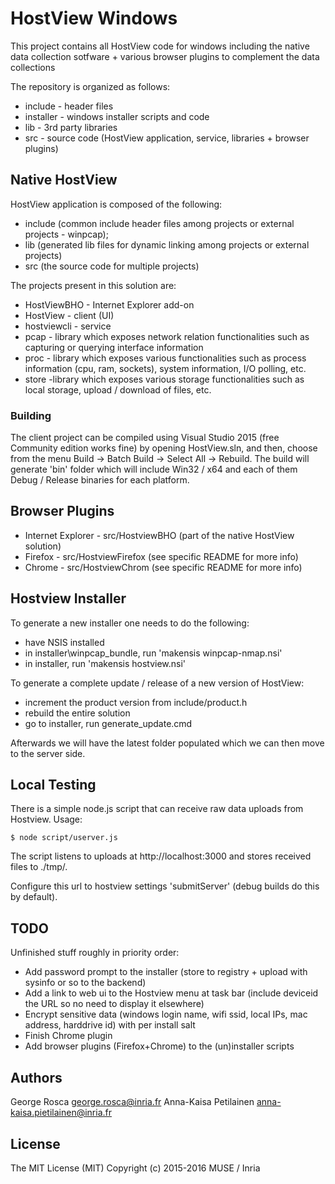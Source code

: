 HostView Windows
================

This project contains all HostView code for windows including the native data collection sotfware + various browser plugins
to complement the data collections

The repository is organized as follows:

* include   - header files
* installer - windows installer scripts and code
* lib       - 3rd party libraries
* src       - source code (HostView application, service, libraries + browser plugins)


Native HostView
---------------

HostView application is composed of the following:

* include (common include header files among projects or external projects - winpcap);
* lib (generated lib files for dynamic linking among projects or external projects)
* src (the source code for multiple projects)

The projects present in this solution are:

* HostViewBHO - Internet Explorer add-on
* HostView - client (UI)
* hostviewcli - service
* pcap - library which exposes network relation functionalities such as capturing or querying interface information
* proc - library which exposes various functionalities such as process information (cpu, ram, sockets), system information, I/O polling, etc.
* store -library which exposes various storage functionalities such as local storage, upload / download of files, etc.

### Building

The client project can be compiled using Visual Studio 2015 (free Community edition works fine) by opening HostView.sln, and then, 
choose from the menu Build -> Batch Build -> Select All -> Rebuild. The build will generate 'bin' folder which will include Win32 / x64 and 
each of them Debug / Release binaries for each platform.


Browser Plugins
---------------

* Internet Explorer - src/HostviewBHO (part of the native HostView solution)
* Firefox - src/HostviewFirefox (see specific README for more info)
* Chrome - src/HostviewChrom (see specific README for more info)


Hostview Installer
------------------

To generate a new installer one needs to do the following:

* have NSIS installed
* in installer\winpcap_bundle, run 'makensis winpcap-nmap.nsi'
* in installer\, run 'makensis hostview.nsi'

To generate a complete update / release of a new version of HostView:

* increment the product version from include/product.h
* rebuild the entire solution
* go to installer\, run generate_update.cmd

Afterwards we will have the latest folder populated which we can then move to the server side.


Local Testing
-------------

There is a simple node.js script that can receive raw data uploads from Hostview. Usage:

	$ node script/userver.js

The script listens to uploads at http://localhost:3000 and stores received files to ./tmp/.

Configure this url to hostview settings 'submitServer' (debug builds do this by default).


TODO
----

Unfinished stuff roughly in priority order:

* Add password prompt to the installer (store to registry + upload with sysinfo or so to the backend)
* Add a link to web ui to the Hostview menu at task bar (include deviceid the URL so no need to display it elsewhere)
* Encrypt sensitive data (windows login name, wifi ssid, local IPs, mac address, harddrive id) with per install salt
* Finish Chrome plugin
* Add browser plugins (Firefox+Chrome) to the (un)installer scripts


Authors
-------

George Rosca <george.rosca@inria.fr>
Anna-Kaisa Petilainen <anna-kaisa.pietilainen@inria.fr>

License
-------

The MIT License (MIT)
Copyright (c) 2015-2016 MUSE / Inria
